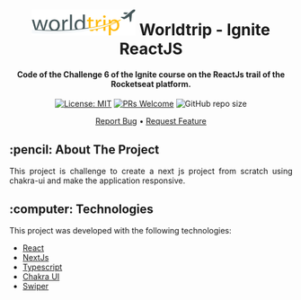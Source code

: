 <h1 align="center">
  <div style="display: inline-block;">
    <img src="https://raw.githubusercontent.com/arrudadev/ignite-reactjs-worldtrip/main/.github/assets/logo.png" />
  </div>
  Worldtrip - Ignite ReactJS
  <br>
</h1>

<h4 align="center">Code of the Challenge 6 of the Ignite course on the ReactJs trail of the Rocketseat platform.</h4>

<div align="center">

  [![License: MIT](https://img.shields.io/badge/License-MIT-brightgreen.svg)](https://opensource.org/licenses/MIT)
  [![PRs Welcome](https://img.shields.io/badge/PRs-welcome-brightgreen.svg?style=flat)](http://makeapullrequest.com)
  ![GitHub repo size](https://img.shields.io:/github/repo-size/arrudadev/ignite-reactjs-worldtrip)

</div>

<p align="center">
  <a href="https://github.com/arrudadev/ignite-reactjs-worldtrip/issues">Report Bug</a> •
  <a href="https://github.com/arrudadev/ignite-reactjs-worldtrip/issues">Request Feature</a>
</p>

<h2 id="about-the-project"> :pencil: About The Project</h2>

<p align="justify">
  This project is challenge to create a next js project from scratch using chakra-ui and make the application responsive.
</p>

<h2 id="technologies"> :computer: Technologies</h2>

This project was developed with the following technologies:

- [React](https://reactjs.org)
- [NextJs](https://nextjs.org/)
- [Typescript](https://www.typescriptlang.org/)
- [Chakra UI](https://chakra-ui.com/)
- [Swiper](https://swiperjs.com/react)
